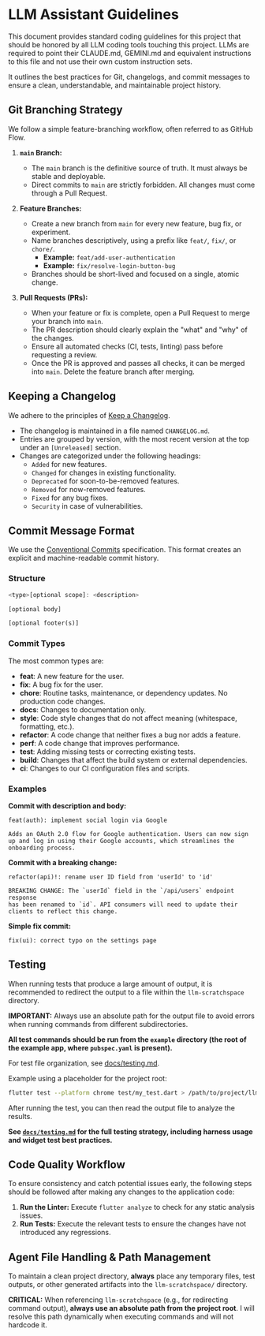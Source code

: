 # LLM Assistant Guidelines

This document provides standard coding guidelines for this project that should be honored by all LLM coding tools touching this project. LLMs are required to point their CLAUDE.md, GEMINI.md and equivalent instructions to this file and not use their own custom instruction sets.

It outlines the best practices for Git, changelogs, and commit messages to ensure a clean, understandable, and maintainable project history.

## Git Branching Strategy

We follow a simple feature-branching workflow, often referred to as GitHub Flow.

1. **`main` Branch:**
    * The `main` branch is the definitive source of truth. It must always be stable and deployable.
    * Direct commits to `main` are strictly forbidden. All changes must come through a Pull Request.

2. **Feature Branches:**
    * Create a new branch from `main` for every new feature, bug fix, or experiment.
    * Name branches descriptively, using a prefix like `feat/`, `fix/`, or `chore/`.
        * **Example:** `feat/add-user-authentication`
        * **Example:** `fix/resolve-login-button-bug`
    * Branches should be short-lived and focused on a single, atomic change.

3. **Pull Requests (PRs):**
    * When your feature or fix is complete, open a Pull Request to merge your branch into `main`.
    * The PR description should clearly explain the "what" and "why" of the changes.
    * Ensure all automated checks (CI, tests, linting) pass before requesting a review.
    * Once the PR is approved and passes all checks, it can be merged into `main`. Delete the feature branch after merging.

## Keeping a Changelog

We adhere to the principles of [Keep a Changelog](https://keepachangelog.com/en/1.0.0/).

* The changelog is maintained in a file named `CHANGELOG.md`.
* Entries are grouped by version, with the most recent version at the top under an `[Unreleased]` section.
* Changes are categorized under the following headings:
  * `Added` for new features.
  * `Changed` for changes in existing functionality.
  * `Deprecated` for soon-to-be-removed features.
  * `Removed` for now-removed features.
  * `Fixed` for any bug fixes.
  * `Security` in case of vulnerabilities.

## Commit Message Format

We use the [Conventional Commits](https://www.conventionalcommits.org/en/v1.0.0/) specification. This format creates an explicit and machine-readable commit history.

### Structure

```dart
<type>[optional scope]: <description>

[optional body]

[optional footer(s)]
```

### Commit Types

The most common types are:

* **feat**: A new feature for the user.
* **fix**: A bug fix for the user.
* **chore**: Routine tasks, maintenance, or dependency updates. No production code changes.
* **docs**: Changes to documentation only.
* **style**: Code style changes that do not affect meaning (whitespace, formatting, etc.).
* **refactor**: A code change that neither fixes a bug nor adds a feature.
* **perf**: A code change that improves performance.
* **test**: Adding missing tests or correcting existing tests.
* **build**: Changes that affect the build system or external dependencies.
* **ci**: Changes to our CI configuration files and scripts.

### Examples

**Commit with description and body:**

```git
feat(auth): implement social login via Google

Adds an OAuth 2.0 flow for Google authentication. Users can now sign
up and log in using their Google accounts, which streamlines the
onboarding process.
```

**Commit with a breaking change:**

```git
refactor(api)!: rename user ID field from 'userId' to 'id'

BREAKING CHANGE: The `userId` field in the `/api/users` endpoint response
has been renamed to `id`. API consumers will need to update their
clients to reflect this change.
```

**Simple fix commit:**

```git
fix(ui): correct typo on the settings page
```

## Testing

When running tests that produce a large amount of output, it is recommended to redirect the output to a file within the `llm-scratchspace` directory.

**IMPORTANT:** Always use an absolute path for the output file to avoid errors when running commands from different subdirectories.

**All test commands should be run from the `example` directory (the root of the example app, where `pubspec.yaml` is present).**

For test file organization, see [docs/testing.md](docs/testing.md#test-file-organization).

Example using a placeholder for the project root:

```bash
flutter test --platform chrome test/my_test.dart > /path/to/project/llm-scratchspace/my_test_output.txt
```

After running the test, you can then read the output file to analyze the results.

**See [`docs/testing.md`](docs/testing.md) for the full testing strategy, including harness usage and widget test best practices.**

## Code Quality Workflow

To ensure consistency and catch potential issues early, the following steps should be followed after making any changes to the application code:

1. **Run the Linter:** Execute `flutter analyze` to check for any static analysis issues.
2. **Run Tests:** Execute the relevant tests to ensure the changes have not introduced any regressions.

## Agent File Handling & Path Management

To maintain a clean project directory, **always** place any temporary files, test outputs, or other generated artifacts into the `llm-scratchspace/` directory.

**CRITICAL:** When referencing `llm-scratchspace` (e.g., for redirecting command output), **always use an absolute path from the project root**. I will resolve this path dynamically when executing commands and will not hardcode it.
